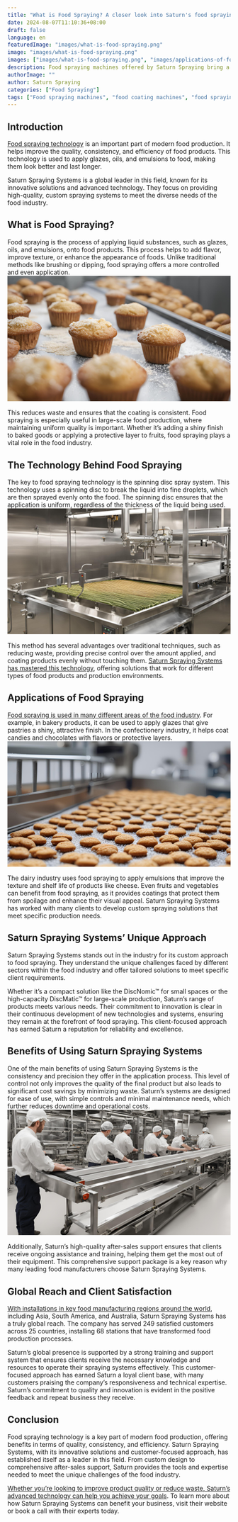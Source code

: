 ```yaml
---
title: "What is Food Spraying? A closer look into Saturn's food spraying technology"
date: 2024-08-07T11:10:36+08:00
draft: false
language: en
featuredImage: "images/what-is-food-spraying.png"
image: "images/what-is-food-spraying.png"
images: ["images/what-is-food-spraying.png", "images/applications-of-food-spraying.png", "images/custom-food-spraying-solutions.png", "images/saturn's-global-installation-and-customer-support.png"]
description: Food spraying machines offered by Saturn Spraying bring a pyramids of benefits to food production factories. From enhancing productivity and yield to ensuring precision and repeatability in glazing, oiling, and emulsifying, our machines revolutionize manufacturing processes.
authorImage: ""
author: Saturn Spraying
categories: ["Food Spraying"]
tags: ["Food spraying machines", "food coating machines", "food spraying equipment", "food coating equipment"]
---
```



## Introduction
[Food spraying technology](https://2ly.link/1z8nb) is an important part of modern food production. It helps improve the quality, consistency, and efficiency of food products. This technology is used to apply glazes, oils, and emulsions to food, making them look better and last longer.

Saturn Spraying Systems is a global leader in this field, known for its innovative solutions and advanced technology. They focus on providing high-quality, custom spraying systems to meet the diverse needs of the food industry.

## What is Food Spraying?
Food spraying is the process of applying liquid substances, such as glazes, oils, and emulsions, onto food products. This process helps to add flavor, improve texture, or enhance the appearance of foods. Unlike traditional methods like brushing or dipping, food spraying offers a more controlled and even application.
![What is Food Spraying](images/what-is-food-spraying.png)

This reduces waste and ensures that the coating is consistent. Food spraying is especially useful in large-scale food production, where maintaining uniform quality is important. Whether it’s adding a shiny finish to baked goods or applying a protective layer to fruits, food spraying plays a vital role in the food industry.

## The Technology Behind Food Spraying
The key to food spraying technology is the spinning disc spray system. This technology uses a spinning disc to break the liquid into fine droplets, which are then sprayed evenly onto the food. The spinning disc ensures that the application is uniform, regardless of the thickness of the liquid being used.
![Saturn's Technology Behind Food Spraying](images/custom-food-spraying-solutions.png)

This method has several advantages over traditional techniques, such as reducing waste, providing precise control over the amount applied, and coating products evenly without touching them. [Saturn Spraying Systems has mastered this technology](https://2ly.link/1z8nb), offering solutions that work for different types of food products and production environments.

## Applications of Food Spraying
[Food spraying is used in many different areas of the food industry](https://2ly.link/1z8nd). For example, in bakery products, it can be used to apply glazes that give pastries a shiny, attractive finish. In the confectionery industry, it helps coat candies and chocolates with flavors or protective layers.
![Applications of Food Spraying](images/applications-of-food-spraying.png)

The dairy industry uses food spraying to apply emulsions that improve the texture and shelf life of products like cheese. Even fruits and vegetables can benefit from food spraying, as it provides coatings that protect them from spoilage and enhance their visual appeal. Saturn Spraying Systems has worked with many clients to develop custom spraying solutions that meet specific production needs.

## Saturn Spraying Systems’ Unique Approach
Saturn Spraying Systems stands out in the industry for its custom approach to food spraying. They understand the unique challenges faced by different sectors within the food industry and offer tailored solutions to meet specific client requirements.

Whether it’s a compact solution like the DiscNomic™ for small spaces or the high-capacity DiscMatic™ for large-scale production, Saturn’s range of products meets various needs. Their commitment to innovation is clear in their continuous development of new technologies and systems, ensuring they remain at the forefront of food spraying. This client-focused approach has earned Saturn a reputation for reliability and excellence.

## Benefits of Using Saturn Spraying Systems
One of the main benefits of using Saturn Spraying Systems is the consistency and precision they offer in the application process. This level of control not only improves the quality of the final product but also leads to significant cost savings by minimizing waste. Saturn’s systems are designed for ease of use, with simple controls and minimal maintenance needs, which further reduces downtime and operational costs.
![Benefits of Using Saturn Spraying Systems](images/saturn's-global-installation-and-customer-support.png)

Additionally, Saturn’s high-quality after-sales support ensures that clients receive ongoing assistance and training, helping them get the most out of their equipment. This comprehensive support package is a key reason why many leading food manufacturers choose Saturn Spraying Systems.

## Global Reach and Client Satisfaction
[With installations in key food manufacturing regions around the world](https://2ly.link/1z8ne), including Asia, South America, and Australia, Saturn Spraying Systems has a truly global reach. The company has served 249 satisfied customers across 25 countries, installing 68 stations that have transformed food production processes.

Saturn’s global presence is supported by a strong training and support system that ensures clients receive the necessary knowledge and resources to operate their spraying systems effectively. This customer-focused approach has earned Saturn a loyal client base, with many customers praising the company’s responsiveness and technical expertise. Saturn’s commitment to quality and innovation is evident in the positive feedback and repeat business they receive.

## Conclusion
Food spraying technology is a key part of modern food production, offering benefits in terms of quality, consistency, and efficiency. Saturn Spraying Systems, with its innovative solutions and customer-focused approach, has established itself as a leader in this field. From custom design to comprehensive after-sales support, Saturn provides the tools and expertise needed to meet the unique challenges of the food industry.

[Whether you’re looking to improve product quality or reduce waste, Saturn’s advanced technology can help you achieve your goals](https://2ly.link/1z8nh). To learn more about how Saturn Spraying Systems can benefit your business, visit their website or book a call with their experts today.
